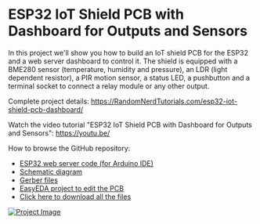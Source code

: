 # ESP32 IoT Shield PCB with Dashboard for Outputs and Sensors

In this project we'll show you how to build an IoT shield PCB for the ESP32 and a web server dashboard to control it. The shield is equipped with a BME280 sensor (temperature, humidity and pressure), an LDR (light dependent resistor), a PIR motion sensor, a status LED, a pushbutton and a terminal socket to connect a relay module or any other output.

Complete project details: https://RandomNerdTutorials.com/esp32-iot-shield-pcb-dashboard/

Watch the video tutorial "ESP32 IoT Shield PCB with Dashboard for Outputs and Sensors": https://youtu.be/

How to browse the GitHub repository:
- [ESP32 web server code (for Arduino IDE)](https://github.com/RuiSantosdotme/)
- [Schematic diagram](https://github.com/RuiSantosdotme/)
- [Gerber files](https://github.com/RuiSantosdotme/)
- [EasyEDA project to edit the PCB](https://github.com/RuiSantosdotme/)
- [Click here to download all the files](https://github.com/RuiSantosdotme/ESP8266-Multisensor-Shield/archive/master.zip)

[![Project Image](https://raw.githubusercontent.com/RuiSantosdotme/ESP32-ESP8266-PHP-MySQL/master/project-image.jpg)](https://github.com/RuiSantosdotme/ESP32-IoT-Shield-PCB/archive/master.zip)
